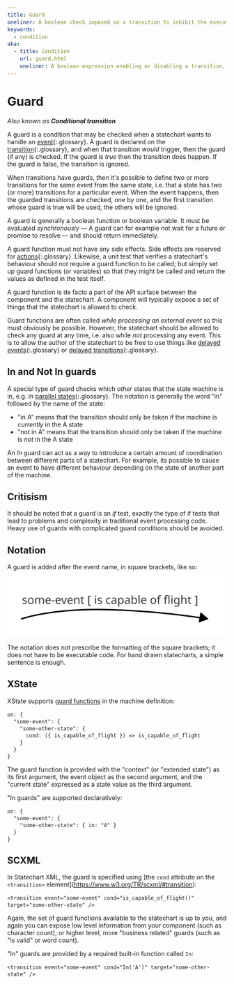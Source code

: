 ```yaml
---
title: Guard
oneliner: A boolean check imposed on a transition to inhibit the execution of the transition
keywords:
  - condition
aka:
  - title: Condition
    url: guard.html
    oneliner: A boolean expression enabling or disabling a transition, known as a Guard.
---
```


# Guard

_Also known as **Conditional transition**_

A guard is a condition that may be checked when a statechart wants to handle an [event](event.html){:.glossary}.  A guard is declared on the [transition](transition.html){:.glossary}, and when that transition _would_ trigger, then the guard (if any) is checked.  If the guard is _true_ then the transition does happen. If the guard is false, the transition is ignored.

When transitions have guards, then it's possible to define two or more transitions for the same event from the same state, i.e. that a state has _two_ (or more) transitions for a particular event.  When the event happens, then the guarded transitions are checked, one by one, and the first transition whose guard is true will be used, the others will be ignored.

A guard is generally a boolean function or boolean variable.  It must be evaluated _synchronously_ — A guard can for example not wait for a future or promise to resolve — and should return immediately.

A guard function must not have any side effects.  Side effects are reserved for [actions](action.html){:.glossary}.  Likewise, a unit test that verifies a statechart's behaviour should _not_ require a guard function to be called; but simply set up guard functions (or variables) so that they might be called and return the values as defined in the test itself.

A guard function is de facto a part of the API surface between the component and the statechart.  A component will typically expose a set of things that the statechart is allowed to check.

Guard functions are often called _while processing an external event_ so this must obviously be possible.  However, the statechart should be allowed to check any guard at any time, i.e. also while _not_ processing any event.  This is to allow the author of the statechart to be free to use things like [delayed events](delayed-event.html){:.glossary} or [delayed transitions](delayed-transition.html){:.glossary}.

## In and Not In guards

A special type of guard checks which _other_ states that the state machine is in, e.g. in [parallel states](parallel-state.html){:.glossary}.  The notation is generally the word "in" followed by the name of the state:

* "in A" means that the transition should only be taken if the machine is _currently_ in the A state
* "not in A" means that the transition should only be taken if the machine is _not_ in the A state

An _In_ guard can act as a way to introduce a certain amount of coordination between different parts of a statechart.  For example, its possible to cause an event to have different behaviour depending on the state of another part of the machine.

## Critisism

It should be noted that a guard is an _if_ test, exactly the type of if tests that lead to problems and complexity in traditional event processing code.  Heavy use of guards with complicated guard conditions should be avoided.

## Notation

A guard is added after the event name, in square brackets, like so:

![An arrow with the word "some-event" followed by "is capable of flight" in square brackets](guard.svg)

The notation does not prescribe the formatting of the square brackets; it does not have to be executable code.  For hand drawn statecharts, a simple sentence is enough.

## XState

XState supports [guard functions](https://xstate.js.org/docs/guides/guards.html) in the machine definition:

```
on: {
  "some-event": {
    "some-other-state": {
      cond: ({ is_capable_of_flight }) => is_capable_of_flight
    }
  }
}
```

The guard function is provided with the "context" (or "extended state") as its first argument, the event object as the second argument, and the "current state" expressed as a state value as the third argument.

"In guards" are supported declaratively:

```
on: {
  "some-event": {
    "some-other-state": { in: "A" }
  }
}
```

## SCXML

In Statechart XML, the guard is specified using ]the `cond` attribute on the `<transition>` element](https://www.w3.org/TR/scxml/#transition):

    <transition event="some-event" cond="is_capable_of_flight()" target="some-other-state" />

Again, the set of guard functions available to the statechart is up to you, and again you can expose low level information from your component (such as character count), or higher level, more "business related" guards (such as "is valid" or word count).

"In" guards are provided by a required built-in function called `In`:

    <transition event="some-event" cond="In('A')" target="some-other-state" />


